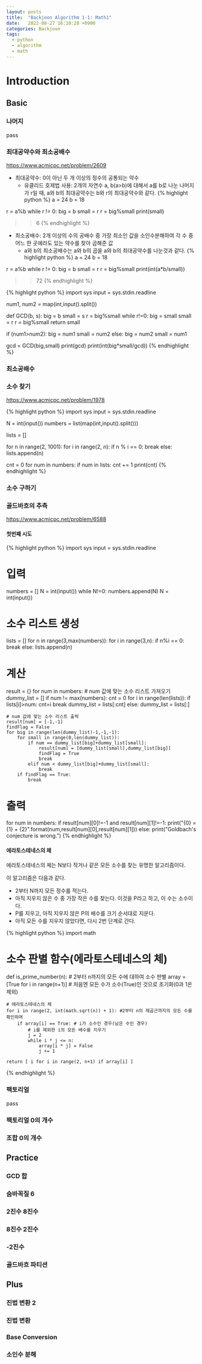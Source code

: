 ```yaml
---
layout: posts
title:  "Backjoon Algorithm 1-1: Math1"
date:   2022-08-27 16:10:28 +0900
categories: Backjoon
tags:
  - python
  - algorithm
  - math
---
```


# Introduction

## Basic

### 나머지

pass

### 최대공약수와 최소공배수

https://www.acmicpc.net/problem/2609

* 최대공약수: 0이 아닌 두 개 이상의 정수의 공통되는 약수
    - 유클리드 호제법 사용: 2개의 자연수 a, b(a>b)에 대해서 a를 b로 나눈 나머지가 r일 때, a와 b의 최대공약수는 b와 r의 최대공약수와 같다.
{% highlight python %}
a = 24
b = 18

r = a%b
while r != 0:
  big = b
  small = r
  r = big%small
print(small)
>> 6
{% endhighlight %}

* 최소공배수: 2개 이상의 수의 공배수 중 가장 최소인 값을 소인수분해하여 각 수 중 어느 한 곳에라도 있는 약수를 찾아 곱해준 값
    - a와 b의 최소공배수는 a와 b의 곱을 a와 b의 최대공약수를 나눈것과 같다.
{% highlight python %}
a = 24
b = 18

r = a%b
while r != 0:
  big = b
  small = r
  r = big%small
print(int(a*b/small))
>> 72
{% endhighlight %}

{% highlight python %}
import sys
input = sys.stdin.readline

num1, num2 = map(int,input().split())

def GCD(b, s):
    big = b
    small = s
    r = big%small
    while r!=0:
        big = small
        small = r
        r = big%small
    return small

if (num1>num2):
    big = num1
    small = num2
else:
    big = num2
    small = num1

gcd = GCD(big,small)
print(gcd)
print(int(big*small/gcd))
{% endhighlight %}

### 최소공배수

### 소수 찾기

https://www.acmicpc.net/problem/1978

{% highlight python %}
import sys
input = sys.stdin.readline

N = int(input())
numbers = list(map(int,input().split()))

lists = []

for n in range(2, 1001):
    for i in range(2, n):
        if n % i == 0:
            break
    else:
        lists.append(n)

cnt = 0
for num in numbers:
    if num in lists:
        cnt += 1
print(cnt)
{% endhighlight %}

### 소수 구하기

### 골드바흐의 추측

https://www.acmicpc.net/problem/6588

#### 첫번째 시도

{% highlight python %}
import sys
input = sys.stdin.readline

# 입력
numbers = []
N = int(input())
while N!=0:
    numbers.append(N)
    N = int(input())

# 소수 리스트 생성
lists = []
for n in range(3,max(numbers)):
    for i in range(3,n):
        if n%i == 0:
            break
    else:
        lists.append(n)

# 계산
result = {}
for num in numbers:
    # num 값에 맞는 소수 리스트 가져오기
    dummy_list = []
    if num != max(numbers):
        cnt = 0
        for i in range(len(lists)):
            if lists[i]>num:
                cnt=i
                break
        dummy_list = lists[:cnt]
    else:
        dummy_list = lists[:]
    
    # num 값에 맞는 소수 리스트 출력
    result[num] = [-1,-1]
    findFlag = False
    for big in range(len(dummy_list)-1,-1,-1):
        for small in range(0,len(dummy_list)):
            if num == dummy_list[big]+dummy_list[small]:
                result[num] = [dummy_list[small],dummy_list[big]]
                findFlag = True
                break
            elif num < dummy_list[big]+dummy_list[small]:
                break
        if findFlag == True:
            break

# 출력
for num in numbers:
    if result[num][0]!=-1 and result[num][1]!=-1:
        print("{0} = {1} + {2}".format(num,result[num][0],result[num][1]))
    else:
        print("Goldbach's conjecture is wrong.")
{% endhighlight %}

#### 에라토스테네스의 체

에라토스테네스의 체는 N보다 작거나 같은 모든 소수를 찾는 유명한 알고리즘이다.

이 알고리즘은 다음과 같다.

* 2부터 N까지 모든 정수를 적는다.
* 아직 지우지 않은 수 중 가장 작은 수를 찾는다. 이것을 P라고 하고, 이 수는 소수이다.
* P를 지우고, 아직 지우지 않은 P의 배수를 크기 순서대로 지운다.
* 아직 모든 수를 지우지 않았다면, 다시 2번 단계로 간다.

{% highlight python %}
import math

# 소수 판별 함수(에라토스테네스의 체)
def is_prime_number(n):
    # 2부터 n까지의 모든 수에 대하여 소수 판별
    array = [True for i in range(n+1)] # 처음엔 모든 수가 소수(True)인 것으로 초기화(0과 1은 제외)

    # 에라토스테네스의 체
    for i in range(2, int(math.sqrt(n)) + 1): #2부터 n의 제곱근까지의 모든 수를 확인하며
        if array[i] == True: # i가 소수인 경우(남은 수인 경우)
            # i를 제외한 i의 모든 배수를 지우기
            j = 2
            while i * j <= n:
                array[i * j] = False
                j += 1

    return [ i for i in range(2, n+1) if array[i] ]
{% endhighlight %}

### 팩토리얼

pass

### 팩토리얼 0의 개수

### 조합 0의 개수

## Practice

### GCD 합

### 숨바꼭질 6

### 2진수 8진수

### 8진수 2진수

### -2진수

### 골드바흐 파티션

## Plus

### 진법 변환 2

### 진법 변환

### Base Conversion

### 소인수 분해